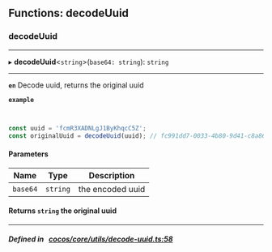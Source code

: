 ## Functions: decodeUuid

### decodeUuid


___
▸ **decodeUuid**<`string`\>(`base64: string`): `string`
___



**`en`** 
Decode uuid, returns the original uuid





**`example`**

```ts


const uuid = 'fcmR3XADNLgJ1ByKhqcC5Z';
const originalUuid = decodeUuid(uuid); // fc991dd7-0033-4b80-9d41-c8a86a702e59


```



#### Parameters

| Name | Type | Description |
| :------: | :------: | :------: |
| `base64` | `string` | the encoded uuid  |


#### Returns `string` the original uuid

___


##### Defined in &nbsp;   [cocos/core/utils/decode-uuid.ts:58](https://github.com/cocos-creator/engine/blob/c7bf6b8a9/cocos/core/utils/decode-uuid.ts#L58)&nbsp;
